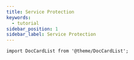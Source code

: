```yaml
---
title: Service Protection
keywords:
  - tutorial
sidebar_position: 1
sidebar_label: Service Protection
---
```


```mdx-code-block
import DocCardList from '@theme/DocCardList';
```

<DocCardList />
